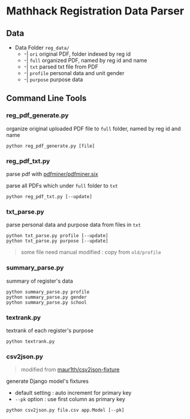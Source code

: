 Mathhack Registration Data Parser
===
## Data
* Data Folder `reg_data/`
    * -| `ori`   original PDF, folder indexed by reg id
    * -| `full`  organized PDF, named by reg id and name
    * -| `txt`  parsed txt file from PDF
    * -| `profile` personal data and unit gender
    * -| `purpose` purpose data

## Command Line Tools
### reg_pdf_generate.py
organize original uploaded PDF file to `full` folder, named by reg id and name
```
python reg_pdf_generate.py [file]
```

### reg_pdf_txt.py
parse pdf with [pdfminer/pdfminer.six](https://github.com/pdfminer/pdfminer.six)

parse all PDFs which under `full` folder to `txt`
```
python reg_pdf_txt.py [--update]
```
### txt_parse.py
parse personal data and purpose data from files in `txt`
```
python txt_parse.py profile [--update]
python txt_parse.py purpose [--update]
```
> some file need manual modified : 
> copy from `old/profile`

### summary_parse.py
summary of register's data
```
python summary_parse.py profile
python summary_parse.py gender
python summary_parse.py school
```

### textrank.py
textrank of each register's purpose
```
python textrank.py
```

### csv2json.py
> modified from [maur1th/csv2json-fixture](https://github.com/maur1th/csv2json-fixture)
> 
generate Django model's fixtures
* default setting : auto increment for primary key
* `--pk` option : use first column as primary key

```
python csv2json.py file.csv app.Model [--pk]
```